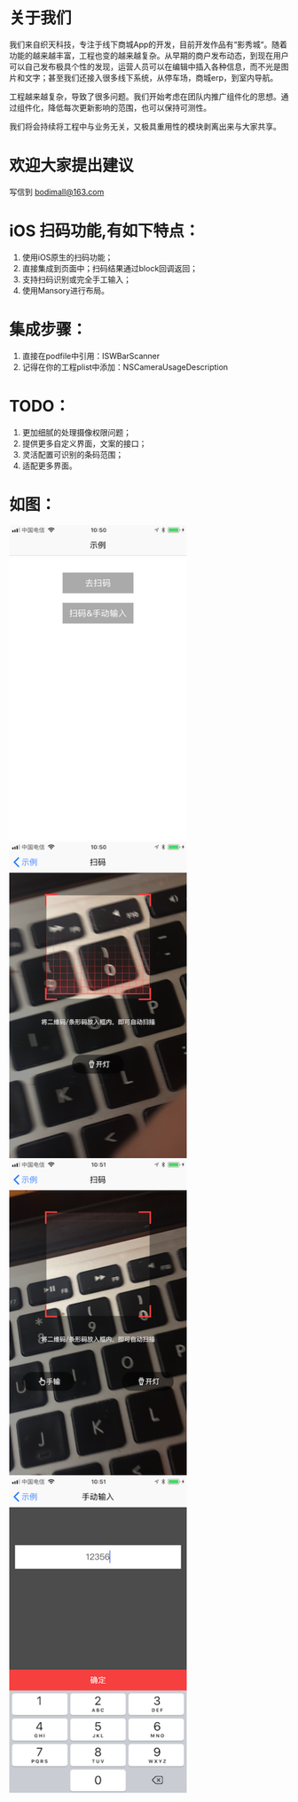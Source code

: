 # 关于我们
   我们来自织天科技，专注于线下商城App的开发，目前开发作品有“影秀城“。随着功能的越来越丰富，工程也变的越来越复杂。从早期的商户发布动态，到现在用户可以自己发布极具个性的发现，运营人员可以在编辑中插入各种信息，而不光是图片和文字；甚至我们还接入很多线下系统，从停车场，商城erp，到室内导航。<br/>
    
   工程越来越复杂，导致了很多问题。我们开始考虑在团队内推广组件化的思想。通过组件化，降低每次更新影响的范围，也可以保持可测性。<br/>
    
   我们将会持续将工程中与业务无关，又极具重用性的模块剥离出来与大家共享。<br/>

# 欢迎大家提出建议
写信到 bodimall@163.com

# iOS 扫码功能,有如下特点：
1. 使用iOS原生的扫码功能；
2. 直接集成到页面中；扫码结果通过block回调返回；
3. 支持扫码识别或完全手工输入；
4. 使用Mansory进行布局。

# 集成步骤：
1. 直接在podfile中引用：ISWBarScanner
2. 记得在你的工程plist中添加：NSCameraUsageDescription

# TODO：
1. 更加细腻的处理摄像权限问题；
2. 提供更多自定义界面，文案的接口；
3. 灵活配置可识别的条码范围；
4. 适配更多界面。

# 如图：
<img src="https://github.com/hzzhitian/ISWBarScanner/blob/master/ScreenShot/2017-12-30%20105046.png" width="320">
<img src="https://github.com/hzzhitian/ISWBarScanner/blob/master/ScreenShot/2017-12-30%20105055.png" width="320">
<img src="https://github.com/hzzhitian/ISWBarScanner/blob/master/ScreenShot/2017-12-30%20105102.png" width="320">
<img src="https://github.com/hzzhitian/ISWBarScanner/blob/master/ScreenShot/2017-12-30%20105123.png" width="320">
